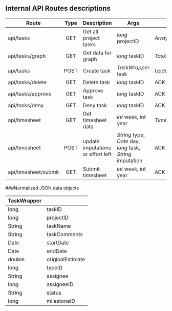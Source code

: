 ## Internal API Routes descriptions
| Route         | Type   |  Description     |  Args     | Return     |
|-------------|:------:|------------------|----------|----------|
| api/tasks     | GET    | Get all project tasks  | *long* projectID | *Array\<Task>*
| api/tasks/graph    | GET    | Get data for graph  | *long* taskID | *TaskGraphWrapper*
| api/tasks     | POST    | Create task  | *TaskWrapper* task  | *UpdateTaskResult*
| api/tasks/delete     | GET    | Delete  task | *long* taskID | ACK
| api/tasks/approve     | GET    | Approve task  | *long* taskID | ACK
| api/tasks/deny     | GET    | Deny task  | *long* taskID | ACK
| api/timesheet | GET    | Get timesheet data  | *int* week, int year | *TimesheetData*
| api/timesheet | POST    | update imputations  or effort left | *String* type,  *Date* day, *long* task, *String* imputation  | ACK
| api/timesheet/submit  | GET    | Submit timesheet  | *int* week, int year | ACK
 

###Normalized JSON data objects


|   TaskWrapper | |
|--------|-----------|
| long   | taskID    |
| long   | projectID |
| String |  taskName |
| String | taskComments|
| Date   |  startDate | 
| Date   |  endDate   |
| double   | originalEstimate|
| long   | typeID|
| String | assignee |
| long   | assigneeID|
| String | status|
| long   |  milestoneID|
